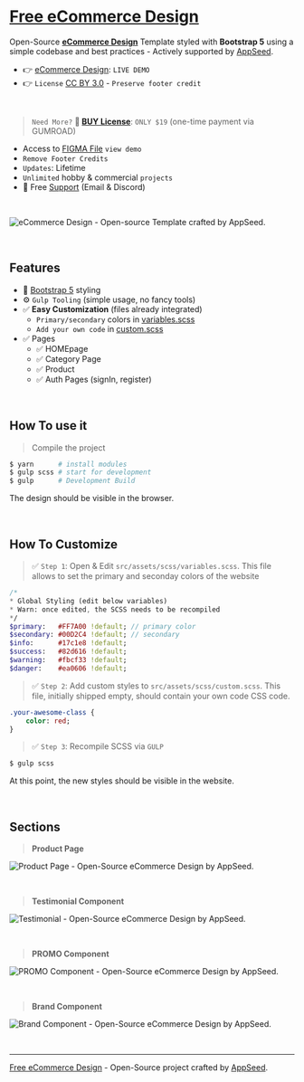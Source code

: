# [Free eCommerce Design](https://github.com/app-generator/design-ecommerce)

Open-Source **[eCommerce Design](https://github.com/app-generator/design-ecommerce)** Template styled with **Bootstrap 5** using a simple codebase and best practices - Actively supported by [AppSeed](https://appseed.us/).

- 👉 [eCommerce Design](https://design-ecommerce.onrender.com): `LIVE DEMO`
- 👉 `License` [CC BY 3.0](./LICENSE.md) - `Preserve footer credit`

<br />

> `Need More?` **🛒 [BUY License](https://appseed.gumroad.com/l/design-ecommerce)**: `ONLY $19` (one-time payment via GUMROAD) 

- Access to [FIGMA File](https://bit.ly/figma-ecommerce) `view demo`
- `Remove Footer Credits`
- `Updates`: Lifetime
- `Unlimited` hobby & commercial `projects` 
- 🚀 Free [Support](https://appseed.us/support/) (Email & Discord)

<br />

![eCommerce Design - Open-source Template crafted by AppSeed.](https://user-images.githubusercontent.com/51070104/222493888-99585696-212e-4f53-9366-b73e01e72582.gif)

<br />

## Features

- 🚀 [Bootstrap 5](https://www.admin-dashboards.com/bootstrap-5-templates/) styling
- ⚙️ `Gulp Tooling` (simple usage, no fancy tools)
- ✅ **Easy Customization** (files already integrated)
  - `Primary/secondary` colors in [variables.scss](https://github.com/app-generator/design-ecommerce/blob/main/src/assets/scss/variables.scss)
  - `Add your own code` in [custom.scss](https://github.com/app-generator/design-ecommerce/blob/main/src/assets/scss/custom.scss)
- ✅ Pages
  - ✅ HOMEpage
  - ✅ Category Page
  - ✅ Product  
  - ✅ Auth Pages (signIn, register)

<br />

## How To use it

> Compile the project

```bash
$ yarn      # install modules
$ gulp scss # start for development
$ gulp      # Development Build
```

The design should be visible in the browser.

<br />

## How To Customize 

> ✅ `Step 1`: Open & Edit `src/assets/scss/variables.scss`. This file allows to set the primary and seconday colors of the website

```sass
/*
* Global Styling (edit below variables) 
* Warn: once edited, the SCSS needs to be recompiled
*/
$primary:   #FF7A00 !default; // primary color
$secondary: #00D2C4 !default; // secondary
$info:      #17c1e8 !default; 
$success:   #82d616 !default;
$warning:   #fbcf33 !default;
$danger:    #ea0606 !default;
```

> ✅ `Step 2`: Add custom styles to `src/assets/scss/custom.scss`. This file, initially shipped empty, should contain your own code CSS code.

```sass
.your-awesome-class {
    color: red;
}
```

> ✅ `Step 3`: Recompile SCSS via `GULP`

```bash
$ gulp scss
```

At this point, the new styles should be visible in the website.

<br />

## Sections

> **Product Page**

![Product Page - Open-Source eCommerce Design by AppSeed.](https://user-images.githubusercontent.com/51070104/222496040-57f61809-d11a-407f-a977-f558489a3d7f.jpg)

<br />

> **Testimonial Component**

![Testimonial - Open-Source eCommerce Design by AppSeed.](https://user-images.githubusercontent.com/51070104/222496235-f231562f-eaf6-4195-a5a2-5cbb2b0a584c.jpg)

<br />

> **PROMO Component**

![PROMO Component - Open-Source eCommerce Design by AppSeed.](https://user-images.githubusercontent.com/51070104/222496393-48f52793-7125-46f2-b5f6-2bc7a7e3b9e5.jpg)

<br />

> **Brand Component**

![Brand Component - Open-Source eCommerce Design by AppSeed.](https://user-images.githubusercontent.com/51070104/222496561-e5a8be78-f414-4b5f-afe7-439bb058a699.jpg)

<br />

--- 
[Free eCommerce Design](https://github.com/app-generator/design-ecommerce) - Open-Source project crafted by [AppSeed](https://appseed.us/).
